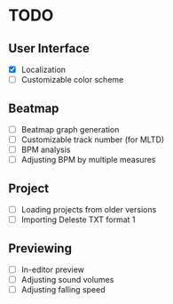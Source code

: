 ﻿# TODO

## User Interface

- [x] Localization
- [ ] Customizable color scheme

## Beatmap

- [ ] Beatmap graph generation
- [ ] Customizable track number (for MLTD)
- [ ] BPM analysis
- [ ] Adjusting BPM by multiple measures

## Project

- [ ] Loading projects from older versions
- [ ] Importing Deleste TXT format 1

## Previewing

- [ ] In-editor preview
- [ ] Adjusting sound volumes
- [ ] Adjusting falling speed
